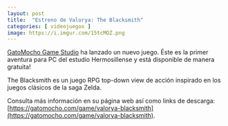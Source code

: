 ```yaml
---
layout: post
title:  "Estreno de Valorya: The Blacksmith"
categories: [ videojuegos ]
image: https://i.imgur.com/15tcMOZ.png
---
```


[GatoMocho Game Studio](https://gatomocho.com/) ha lanzado un nuevo juego. Éste es la primer aventura para PC del estudio Hermosillense y está disponible de manera gratuita!

The Blacksmith es un juego RPG top-down view de acción inspirado en los juegos clásicos de la saga Zelda.

Consulta más información en su página web así como links de descarga: [https://gatomocho.com/game/valorya-blacksmith](https://gatomocho.com/game/valorya-blacksmith).
